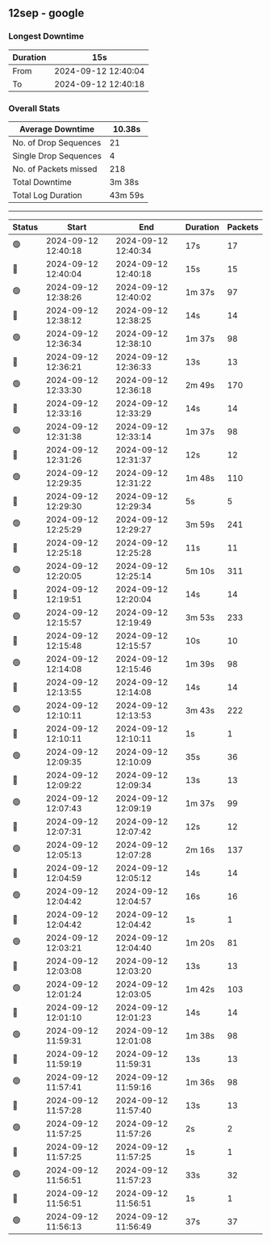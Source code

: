 
## 12sep - google

### Longest Downtime

Duration | 15s
---- | ----
From | 2024-09-12 12:40:04
To | 2024-09-12 12:40:18

### Overall Stats

Average Downtime | 10.38s
---- | ----
No. of Drop Sequences | 21
Single Drop Sequences | 4
No. of Packets missed | 218
Total Downtime | 3m 38s
Total Log Duration | 43m 59s


---------

Status | Start | End | Duration | Packets
---- | ---- | ---- | ---- | ----
🟢 | 2024-09-12 12:40:18 | 2024-09-12 12:40:34 | 17s | 17
🔴 | 2024-09-12 12:40:04 | 2024-09-12 12:40:18 | 15s | 15
🟢 | 2024-09-12 12:38:26 | 2024-09-12 12:40:02 | 1m 37s | 97
🔴 | 2024-09-12 12:38:12 | 2024-09-12 12:38:25 | 14s | 14
🟢 | 2024-09-12 12:36:34 | 2024-09-12 12:38:10 | 1m 37s | 98
🔴 | 2024-09-12 12:36:21 | 2024-09-12 12:36:33 | 13s | 13
🟢 | 2024-09-12 12:33:30 | 2024-09-12 12:36:18 | 2m 49s | 170
🔴 | 2024-09-12 12:33:16 | 2024-09-12 12:33:29 | 14s | 14
🟢 | 2024-09-12 12:31:38 | 2024-09-12 12:33:14 | 1m 37s | 98
🔴 | 2024-09-12 12:31:26 | 2024-09-12 12:31:37 | 12s | 12
🟢 | 2024-09-12 12:29:35 | 2024-09-12 12:31:22 | 1m 48s | 110
🔴 | 2024-09-12 12:29:30 | 2024-09-12 12:29:34 | 5s | 5
🟢 | 2024-09-12 12:25:29 | 2024-09-12 12:29:27 | 3m 59s | 241
🔴 | 2024-09-12 12:25:18 | 2024-09-12 12:25:28 | 11s | 11
🟢 | 2024-09-12 12:20:05 | 2024-09-12 12:25:14 | 5m 10s | 311
🔴 | 2024-09-12 12:19:51 | 2024-09-12 12:20:04 | 14s | 14
🟢 | 2024-09-12 12:15:57 | 2024-09-12 12:19:49 | 3m 53s | 233
🔴 | 2024-09-12 12:15:48 | 2024-09-12 12:15:57 | 10s | 10
🟢 | 2024-09-12 12:14:08 | 2024-09-12 12:15:46 | 1m 39s | 98
🔴 | 2024-09-12 12:13:55 | 2024-09-12 12:14:08 | 14s | 14
🟢 | 2024-09-12 12:10:11 | 2024-09-12 12:13:53 | 3m 43s | 222
🔴 | 2024-09-12 12:10:11 | 2024-09-12 12:10:11 | 1s | 1
🟢 | 2024-09-12 12:09:35 | 2024-09-12 12:10:09 | 35s | 36
🔴 | 2024-09-12 12:09:22 | 2024-09-12 12:09:34 | 13s | 13
🟢 | 2024-09-12 12:07:43 | 2024-09-12 12:09:19 | 1m 37s | 99
🔴 | 2024-09-12 12:07:31 | 2024-09-12 12:07:42 | 12s | 12
🟢 | 2024-09-12 12:05:13 | 2024-09-12 12:07:28 | 2m 16s | 137
🔴 | 2024-09-12 12:04:59 | 2024-09-12 12:05:12 | 14s | 14
🟢 | 2024-09-12 12:04:42 | 2024-09-12 12:04:57 | 16s | 16
🔴 | 2024-09-12 12:04:42 | 2024-09-12 12:04:42 | 1s | 1
🟢 | 2024-09-12 12:03:21 | 2024-09-12 12:04:40 | 1m 20s | 81
🔴 | 2024-09-12 12:03:08 | 2024-09-12 12:03:20 | 13s | 13
🟢 | 2024-09-12 12:01:24 | 2024-09-12 12:03:05 | 1m 42s | 103
🔴 | 2024-09-12 12:01:10 | 2024-09-12 12:01:23 | 14s | 14
🟢 | 2024-09-12 11:59:31 | 2024-09-12 12:01:08 | 1m 38s | 98
🔴 | 2024-09-12 11:59:19 | 2024-09-12 11:59:31 | 13s | 13
🟢 | 2024-09-12 11:57:41 | 2024-09-12 11:59:16 | 1m 36s | 98
🔴 | 2024-09-12 11:57:28 | 2024-09-12 11:57:40 | 13s | 13
🟢 | 2024-09-12 11:57:25 | 2024-09-12 11:57:26 | 2s | 2
🔴 | 2024-09-12 11:57:25 | 2024-09-12 11:57:25 | 1s | 1
🟢 | 2024-09-12 11:56:51 | 2024-09-12 11:57:23 | 33s | 32
🔴 | 2024-09-12 11:56:51 | 2024-09-12 11:56:51 | 1s | 1
🟢 | 2024-09-12 11:56:13 | 2024-09-12 11:56:49 | 37s | 37